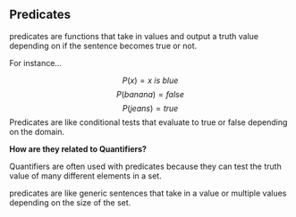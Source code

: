## Predicates

predicates are functions that take in values and output a truth value depending on if the sentence becomes true or not.

For instance...

$$P(x) = x\ is\ blue$$
$$P(banana) = false$$
$$P(jeans) = true$$
Predicates are like conditional tests that evaluate to true or false depending on the domain.

**How are they related to Quantifiers?**

Quantifiers are often used with predicates because they can test the truth value of many different elements in a set.

predicates are like generic sentences that take in a value or multiple values depending on the size of the set.

